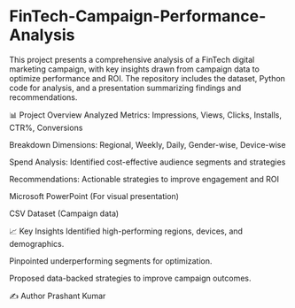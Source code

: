 # FinTech-Campaign-Performance-Analysis
This project presents a comprehensive analysis of a FinTech digital marketing campaign, with key insights drawn from campaign data to optimize performance and ROI. The repository includes the dataset, Python code for analysis, and a presentation summarizing findings and recommendations.

📊 Project Overview
Analyzed Metrics: Impressions, Views, Clicks, Installs, CTR%, Conversions

Breakdown Dimensions: Regional, Weekly, Daily, Gender-wise, Device-wise

Spend Analysis: Identified cost-effective audience segments and strategies

Recommendations: Actionable strategies to improve engagement and ROI


Microsoft PowerPoint (For visual presentation)

CSV Dataset (Campaign data)


📈 Key Insights
Identified high-performing regions, devices, and demographics.

Pinpointed underperforming segments for optimization.

Proposed data-backed strategies to improve campaign outcomes.

✍️ Author
Prashant Kumar
